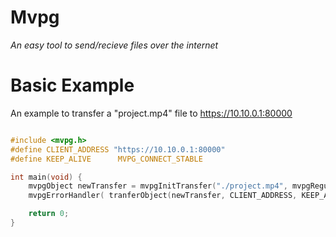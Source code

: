 # Mvpg
*An easy tool to send/recieve files over the internet*

# Basic Example
An example to transfer a "project.mp4" file to https://10.10.0.1:80000
```C

#include <mvpg.h>
#define CLIENT_ADDRESS "https://10.10.0.1:80000"
#define KEEP_ALIVE      MVPG_CONNECT_STABLE

int main(void) {
    mvpgObject newTransfer = mvpgInitTransfer("./project.mp4", mvpgRegular);
    mvpgErrorHandler( tranferObject(newTransfer, CLIENT_ADDRESS, KEEP_ALIVE), "failed to initiate transfer");

    return 0;
}
```
